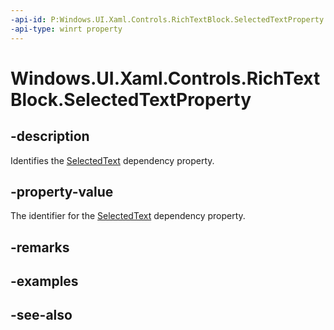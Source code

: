 ```yaml
---
-api-id: P:Windows.UI.Xaml.Controls.RichTextBlock.SelectedTextProperty
-api-type: winrt property
---
```


<!-- Property syntax
public Windows.UI.Xaml.DependencyProperty SelectedTextProperty { get; }
-->

# Windows.UI.Xaml.Controls.RichTextBlock.SelectedTextProperty

## -description
Identifies the [SelectedText](richtextblock_selectedtext.md) dependency property.



## -property-value
The identifier for the [SelectedText](richtextblock_selectedtext.md) dependency property.

## -remarks

## -examples

## -see-also
